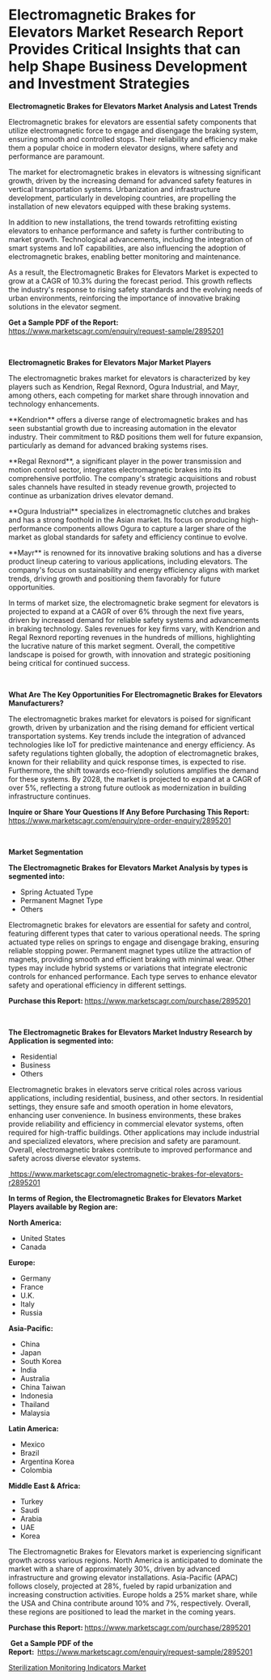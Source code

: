 <p><h1>Electromagnetic Brakes for Elevators Market Research Report Provides Critical Insights that can help Shape Business Development and Investment Strategies</h1></p><p><strong>Electromagnetic Brakes for Elevators Market Analysis and Latest Trends</strong></p>
<p><p>Electromagnetic brakes for elevators are essential safety components that utilize electromagnetic force to engage and disengage the braking system, ensuring smooth and controlled stops. Their reliability and efficiency make them a popular choice in modern elevator designs, where safety and performance are paramount. </p><p>The market for electromagnetic brakes in elevators is witnessing significant growth, driven by the increasing demand for advanced safety features in vertical transportation systems. Urbanization and infrastructure development, particularly in developing countries, are propelling the installation of new elevators equipped with these braking systems. </p><p>In addition to new installations, the trend towards retrofitting existing elevators to enhance performance and safety is further contributing to market growth. Technological advancements, including the integration of smart systems and IoT capabilities, are also influencing the adoption of electromagnetic brakes, enabling better monitoring and maintenance. </p><p>As a result, the Electromagnetic Brakes for Elevators Market is expected to grow at a CAGR of 10.3% during the forecast period. This growth reflects the industry's response to rising safety standards and the evolving needs of urban environments, reinforcing the importance of innovative braking solutions in the elevator segment.</p></p>
<p><strong>Get a Sample PDF of the Report:&nbsp;</strong> <a href="https://www.marketscagr.com/enquiry/request-sample/2895201?utm_campaign=2470&utm_medium=2&utm_source=Github&utm_content=ia&utm_term=15032025&utm_id=electromagnetic-brakes-for-elevators">https://www.marketscagr.com/enquiry/request-sample/2895201</a></p>
<p>&nbsp;</p>
<p><strong>Electromagnetic Brakes for Elevators Major Market Players</strong></p>
<p><p>The electromagnetic brakes market for elevators is characterized by key players such as Kendrion, Regal Rexnord, Ogura Industrial, and Mayr, among others, each competing for market share through innovation and technology enhancements.</p><p>**Kendrion** offers a diverse range of electromagnetic brakes and has seen substantial growth due to increasing automation in the elevator industry. Their commitment to R&D positions them well for future expansion, particularly as demand for advanced braking systems rises.</p><p>**Regal Rexnord**, a significant player in the power transmission and motion control sector, integrates electromagnetic brakes into its comprehensive portfolio. The company's strategic acquisitions and robust sales channels have resulted in steady revenue growth, projected to continue as urbanization drives elevator demand.</p><p>**Ogura Industrial** specializes in electromagnetic clutches and brakes and has a strong foothold in the Asian market. Its focus on producing high-performance components allows Ogura to capture a larger share of the market as global standards for safety and efficiency continue to evolve.</p><p>**Mayr** is renowned for its innovative braking solutions and has a diverse product lineup catering to various applications, including elevators. The company's focus on sustainability and energy efficiency aligns with market trends, driving growth and positioning them favorably for future opportunities.</p><p>In terms of market size, the electromagnetic brake segment for elevators is projected to expand at a CAGR of over 6% through the next five years, driven by increased demand for reliable safety systems and advancements in braking technology. Sales revenues for key firms vary, with Kendrion and Regal Rexnord reporting revenues in the hundreds of millions, highlighting the lucrative nature of this market segment. Overall, the competitive landscape is poised for growth, with innovation and strategic positioning being critical for continued success.</p></p>
<p>&nbsp;</p>
<p><strong>What Are The Key Opportunities For Electromagnetic Brakes for Elevators Manufacturers?</strong></p>
<p><p>The electromagnetic brakes market for elevators is poised for significant growth, driven by urbanization and the rising demand for efficient vertical transportation systems. Key trends include the integration of advanced technologies like IoT for predictive maintenance and energy efficiency. As safety regulations tighten globally, the adoption of electromagnetic brakes, known for their reliability and quick response times, is expected to rise. Furthermore, the shift towards eco-friendly solutions amplifies the demand for these systems. By 2028, the market is projected to expand at a CAGR of over 5%, reflecting a strong future outlook as modernization in building infrastructure continues.</p></p>
<p><strong>Inquire or Share Your Questions If Any Before Purchasing This Report:</strong> <a href="https://www.marketscagr.com/enquiry/pre-order-enquiry/2895201?utm_campaign=2470&utm_medium=2&utm_source=Github&utm_content=ia&utm_term=15032025&utm_id=electromagnetic-brakes-for-elevators">https://www.marketscagr.com/enquiry/pre-order-enquiry/2895201</a></p>
<p>&nbsp;</p>
<p><strong>Market Segmentation</strong></p>
<p><strong>The Electromagnetic Brakes for Elevators Market Analysis by types is segmented into:</strong></p>
<p><ul><li>Spring Actuated Type</li><li>Permanent Magnet Type</li><li>Others</li></ul></p>
<p><p>Electromagnetic brakes for elevators are essential for safety and control, featuring different types that cater to various operational needs. The spring actuated type relies on springs to engage and disengage braking, ensuring reliable stopping power. Permanent magnet types utilize the attraction of magnets, providing smooth and efficient braking with minimal wear. Other types may include hybrid systems or variations that integrate electronic controls for enhanced performance. Each type serves to enhance elevator safety and operational efficiency in different settings.</p></p>
<p><strong>Purchase this Report:&nbsp;</strong><a href="https://www.marketscagr.com/purchase/2895201?utm_campaign=2470&utm_medium=2&utm_source=Github&utm_content=ia&utm_term=15032025&utm_id=electromagnetic-brakes-for-elevators">https://www.marketscagr.com/purchase/2895201</a></p>
<p>&nbsp;</p>
<p><strong>The Electromagnetic Brakes for Elevators Market Industry Research by Application is segmented into:</strong></p>
<p><ul><li>Residential</li><li>Business</li><li>Others</li></ul></p>
<p><p>Electromagnetic brakes in elevators serve critical roles across various applications, including residential, business, and other sectors. In residential settings, they ensure safe and smooth operation in home elevators, enhancing user convenience. In business environments, these brakes provide reliability and efficiency in commercial elevator systems, often required for high-traffic buildings. Other applications may include industrial and specialized elevators, where precision and safety are paramount. Overall, electromagnetic brakes contribute to improved performance and safety across diverse elevator systems.</p></p>
<p><a href="https://www.marketscagr.com/electromagnetic-brakes-for-elevators-r2895201?utm_campaign=2470&utm_medium=2&utm_source=Github&utm_content=ia&utm_term=15032025&utm_id=electromagnetic-brakes-for-elevators">&nbsp;https://www.marketscagr.com/electromagnetic-brakes-for-elevators-r2895201</a></p>
<p><strong>In terms of Region, the Electromagnetic Brakes for Elevators Market Players available by Region are:</strong></p>
<p>
    <p> <strong> North America: </strong>
        <ul>
            <li>United States</li>
            <li>Canada</li>
        </ul>
        </p> 
    <p> <strong> Europe: </strong>
        <ul>
            <li>Germany</li>
            <li>France</li>
            <li>U.K.</li>
            <li>Italy</li>
            <li>Russia</li>
        </ul>
        </p> 
    <p> <strong> Asia-Pacific: </strong>
        <ul>
            <li>China</li>
            <li>Japan</li>
            <li>South Korea</li>
            <li>India</li>
            <li>Australia</li>
            <li>China Taiwan</li>
            <li>Indonesia</li>
            <li>Thailand</li>
            <li>Malaysia</li>
        </ul>
        </p> 
    <p> <strong> Latin America: </strong>
        <ul>
            <li>Mexico</li>
            <li>Brazil</li>
            <li>Argentina Korea</li>
            <li>Colombia</li>
        </ul>
        </p> 
    <p> <strong> Middle East & Africa: </strong>
        <ul>
            <li>Turkey</li>
            <li>Saudi</li>
            <li>Arabia</li>
            <li>UAE</li>
            <li>Korea</li>
        </ul>
    </p>
    </p>
<p><p>The Electromagnetic Brakes for Elevators market is experiencing significant growth across various regions. North America is anticipated to dominate the market with a share of approximately 30%, driven by advanced infrastructure and growing elevator installations. Asia-Pacific (APAC) follows closely, projected at 28%, fueled by rapid urbanization and increasing construction activities. Europe holds a 25% market share, while the USA and China contribute around 10% and 7%, respectively. Overall, these regions are positioned to lead the market in the coming years.</p></p>
<p><strong>Purchase this Report: </strong><a href="https://www.marketscagr.com/purchase/2895201?utm_campaign=2470&utm_medium=2&utm_source=Github&utm_content=ia&utm_term=15032025&utm_id=electromagnetic-brakes-for-elevators">https://www.marketscagr.com/purchase/2895201</a></p>
<p>&nbsp;<strong>Get a Sample PDF of the Report:&nbsp;&nbsp;</strong><a href="https://www.marketscagr.com/enquiry/request-sample/2895201?utm_campaign=2470&utm_medium=2&utm_source=Github&utm_content=ia&utm_term=15032025&utm_id=electromagnetic-brakes-for-elevators">https://www.marketscagr.com/enquiry/request-sample/2895201</a></p>
<p><strong></strong></p>
<p><p><a href="https://github.com/yankimber90yankim/Market-Research-Report-List-1/blob/main/sterilization-monitoring-indicators-market.md?utm_campaign=2470&utm_medium=2&utm_source=Github&utm_content=ia&utm_term=15032025&utm_id=electromagnetic-brakes-for-elevators">Sterilization Monitoring Indicators Market</a></p></p>